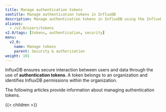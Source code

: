 ```yaml
---
title: Manage authentication tokens
seotitle: Manage authentication tokens in InfluxDB
description: Manage authentication tokens in InfluxDB using the InfluxDB UI or the influx CLI.
aliases:
  - /v2.0/users/tokens
v2.0/tags: [tokens, authentication, security]
menu:
  v2_0:
    name: Manage tokens
    parent: Security & authorization
weight: 101
---
```


InfluxDB ensures secure interaction between users and data through the use of **authentication tokens**.
A token belongs to an organization and identifies InfluxDB permissions within the organization.

The following articles provide information about managing authentication tokens.

{{< children >}}
